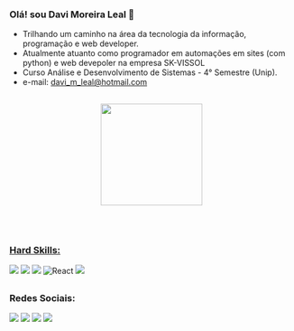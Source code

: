 ### Olá! sou  Davi Moreira Leal 👋

-  Trilhando um caminho na área da tecnologia da informação, programação e web developer.
-  Atualmente atuanto como programador em automações em sites (com python) e web devepoler na empresa SK-VISSOL
-  Curso Análise e Desenvolvimento de Sistemas - 4° Semestre (Unip).
-  e-mail: davi_m_leal@hotmail.com

##

<div align="center">
  <a href="https://github.com/davileal7">
 
  <img height="180em" src="https://github-readme-stats.vercel.app/api/top-langs/?username=davileal7&layout=compact&langs_count=7&theme=dracula"/>
</div>

 

##

<div style="display: inline_block"><br>

### Hard Skills:

<a href="https://developer.mozilla.org/pt-BR/docs/Web/Guide/HTML/HTML5"><img src = "https://img.shields.io/badge/HTML5-E34F26?style=for-the-badge&logo=html5&logoColor=white"/></a>
<a href="https://developer.mozilla.org/pt-BR/docs/Web/CSS"><img src = "https://img.shields.io/badge/CSS3-1572B6?style=for-the-badge&logo=css3&logoColor=white"/></a>
<a href="https://developer.mozilla.org/pt-BR/docs/Web/JavaScript"><img src = "https://img.shields.io/badge/JavaScript-F7DF1E?style=for-the-badge&logo=javascript&logoColor=black"/></a>
<img alt="React" title="React"  src="https://img.shields.io/badge/React-20232A?style=for-the-badge&logo=react&logoColor=61DAFB"/>
<a href="https://www.python.org/"><img src ="https://img.shields.io/badge/Python-3776AB?style=for-the-badge&logo=python&logoColor=white"/></a>


</div>

 ##
 
 ### Redes Sociais:
 
<div> 
  <a href="https://www.youtube.com/channel/UCPp3oRkmwVYSwICCdNwOhNA" target="_blank"><img src="https://img.shields.io/badge/YouTube-FF0000?style=for-the-badge&logo=youtube&logoColor=white" target="_blank"></a>
  <a href="https://www.instagram.com/davileal20/" target="_blank"><img src="https://img.shields.io/badge/-Instagram-%23E4405F?style=for-the-badge&logo=instagram&logoColor=white" target="_blank"></a>
 	<a href="https://www.twitch.tv/dav007007" target="_blank"><img src="https://img.shields.io/badge/Twitch-9146FF?style=for-the-badge&logo=twitch&logoColor=white" target="_blank"></a>  
  <a href="https://www.linkedin.com/in/davi-moreira-leal-8b773622b/" target="_blank"><img src="https://img.shields.io/badge/-LinkedIn-%230077B5?style=for-the-badge&logo=linkedin&logoColor=white" target="_blank"></a>
 






